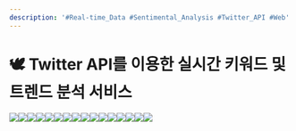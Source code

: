 ```yaml
---
description: '#Real-time_Data #Sentimental_Analysis #Twitter_API #Web'
---
```


# 🕊 Twitter API를 이용한 실시간 키워드 및 트렌드 분석 서비스

![](../../../.gitbook/assets/Twitter\_API를\_이용한\_실시간\_키워드\_및\_트렌드\_분석\_서비스\_페이지\_01.png)![](../../../.gitbook/assets/Twitter\_API를\_이용한\_실시간\_키워드\_및\_트렌드\_분석\_서비스\_페이지\_02.png)![](../../../.gitbook/assets/Twitter\_API를\_이용한\_실시간\_키워드\_및\_트렌드\_분석\_서비스\_페이지\_03.png)![](../../../.gitbook/assets/Twitter\_API를\_이용한\_실시간\_키워드\_및\_트렌드\_분석\_서비스\_페이지\_04.png)![](../../../.gitbook/assets/Twitter\_API를\_이용한\_실시간\_키워드\_및\_트렌드\_분석\_서비스\_페이지\_05.png)![](../../../.gitbook/assets/Twitter\_API를\_이용한\_실시간\_키워드\_및\_트렌드\_분석\_서비스\_페이지\_06.png)![](../../../.gitbook/assets/Twitter\_API를\_이용한\_실시간\_키워드\_및\_트렌드\_분석\_서비스\_페이지\_07.png)![](../../../.gitbook/assets/Twitter\_API를\_이용한\_실시간\_키워드\_및\_트렌드\_분석\_서비스\_페이지\_08.png)![](../../../.gitbook/assets/Twitter\_API를\_이용한\_실시간\_키워드\_및\_트렌드\_분석\_서비스\_페이지\_09.png)![](../../../.gitbook/assets/Twitter\_API를\_이용한\_실시간\_키워드\_및\_트렌드\_분석\_서비스\_페이지\_10.png)![](../../../.gitbook/assets/Twitter\_API를\_이용한\_실시간\_키워드\_및\_트렌드\_분석\_서비스\_페이지\_12.png)![](../../../.gitbook/assets/Twitter\_API를\_이용한\_실시간\_키워드\_및\_트렌드\_분석\_서비스\_페이지\_13.png)![](../../../.gitbook/assets/Twitter\_API를\_이용한\_실시간\_키워드\_및\_트렌드\_분석\_서비스\_페이지\_16.png)![](../../../.gitbook/assets/Twitter\_API를\_이용한\_실시간\_키워드\_및\_트렌드\_분석\_서비스\_페이지\_17.png)![](../../../.gitbook/assets/Twitter\_API를\_이용한\_실시간\_키워드\_및\_트렌드\_분석\_서비스\_페이지\_18.png)![](../../../.gitbook/assets/Twitter\_API를\_이용한\_실시간\_키워드\_및\_트렌드\_분석\_서비스\_페이지\_19.png)
